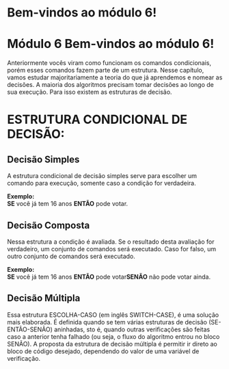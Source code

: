 # Bem-vindos ao módulo 6!  

# Módulo 6 Bem-vindos ao módulo 6!   

Anteriormente vocês viram como funcionam os comandos condicionais, porém esses comandos fazem parte de um estrutura. Nesse capítulo, vamos estudar majoritariamente a teoria do que já aprendemos e nomear as decisões. A maioria dos algoritmos precisam tomar decisões ao longo de sua execução. Para isso existem as estruturas de decisão.  

# ESTRUTURA CONDICIONAL DE DECISÃO: 

## **Decisão Simples**
A estrutura condicional de decisão simples serve para escolher um comando para execução, somente caso a condição for verdadeira.   

**Exemplo:**  
**SE** você já tem 16 anos **ENTÃO** pode votar.  

## **Decisão Composta**
Nessa estrutura a condição é avaliada.  Se o resultado desta avaliação for verdadeiro, um conjunto de comandos será executado. Caso for falso, um outro conjunto de comandos será executado.  

**Exemplo:**  
**SE** você já tem 16 anos **ENTÃO** pode votar**SENÃO** não pode votar ainda.  

## **Decisão Múltipla**
Essa estrutura ESCOLHA-CASO (em inglês SWITCH-CASE), é uma solução mais elaborada. É definida quando se tem várias estruturas de decisão (SE-ENTÃO-SENÃO) aninhadas, sto é, quando outras verificações são feitas caso a anterior tenha falhado (ou seja, o fluxo do algoritmo entrou no bloco SENÃO). A proposta da estrutura de decisão múltipla é permitir ir direto ao bloco de código desejado, dependendo do valor de uma variável de verificação.  